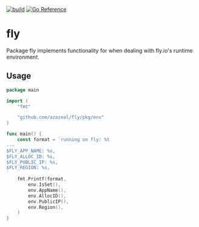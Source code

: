 [![build](https://github.com/azazeal/fly/actions/workflows/build.yml/badge.svg)](https://github.com/azazeal/fly/actions/workflows/build.yml)
[![Go Reference](https://pkg.go.dev/badge/github.com/azazeal/fly.svg)](https://pkg.go.dev/github.com/azazeal/fly)

# fly

Package fly implements functionality for when dealing with fly.io's runtime environment.

## Usage

```go
package main

import (
	"fmt"

	"github.com/azazeal/fly/pkg/env"
)

func main() {
	const format = `running on fly: %t
---
$FLY_APP_NAME: %s,
$FLY_ALLOC_ID: %s,
$FLY_PUBLIC_IP: %s,
$FLY_REGION: %s,
`
	fmt.Printf(format,
		env.IsSet(),
		env.AppName(),
		env.AllocID(),
		env.PublicIP(),
		env.Region(),
	)
}
```
